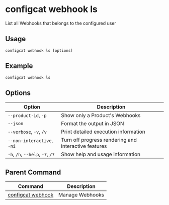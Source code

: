 # configcat webhook ls
List all Webhooks that belongs to the configured user
## Usage
```
configcat webhook ls [options]
```
## Example
```
configcat webhook ls
```
## Options
| Option | Description |
| ------ | ----------- |
| `--product-id`, `-p` | Show only a Product's Webhooks |
| `--json` | Format the output in JSON |
| `--verbose`, `-v`, `/v` | Print detailed execution information |
| `--non-interactive`, `-ni` | Turn off progress rendering and interactive features |
| `-h`, `/h`, `--help`, `-?`, `/?` | Show help and usage information |
## Parent Command
| Command | Description |
| ------ | ----------- |
| [configcat webhook](configcat-webhook.md) | Manage Webhooks |
